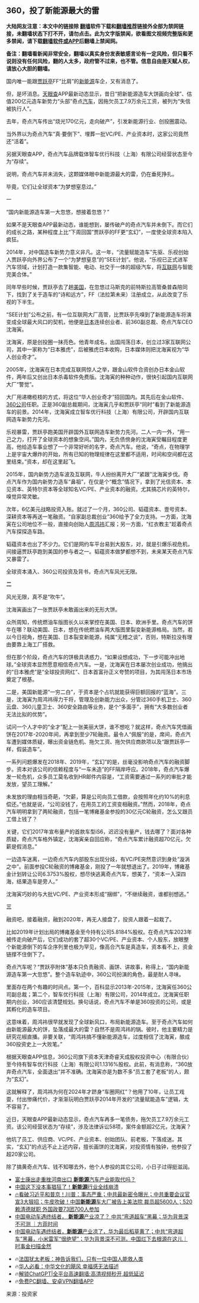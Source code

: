  <!-- 面包屑导航 --> <h2>360，投了新能源最大的雷</h2> <p class="notice"><b>大陆网友注意：本文中的链接除 <a href="https://github.com/bannedbook/fanqiang" >翻墙</a>软件下载和<a href="https://github.com/killgcd/justmysocks/blob/master/README.md">翻墙推荐</a>链接外全部为禁网链接，未翻墙状态下打不开，请勿点击。此为文字版禁闻，欲看图文视频完整版和更多禁闻，请下载<a href="https://github.com/bannedbook/fanqiang">翻墙软件或APP</a>后翻墙上禁闻网。</p><p>备注：翻墙看新闻非常安全，翻墙以真实身份发表敏感言论有一定风险，但只看不说则没有任何风险，翻的人太多，政府管不过来，也不管。信息自由是天赋人权，请放心大胆的翻墙。</b></p>  <div class="entry"> <p>国内唯一能跟<a href="https://www.bannedbook.org/bnews/tag/%E8%B4%BE%E8%B7%83%E4%BA%AD/" class="st_tag internal_tag" rel="tag" title="标签 贾跃亭 下的日志">贾跃亭</a>FF“比肩”的<a href="https://www.bannedbook.org/bnews/tag/%E6%96%B0%E8%83%BD%E6%BA%90/" class="st_tag internal_tag" rel="tag" title="标签 新能源 下的日志">新能源</a>车企，又有消息了。</p> <p>但，是坏消息。<a href="https://www.bannedbook.org/bnews/tag/%e5%a4%a9%e7%9c%bc%e6%9f%a5/" class="st_tag internal_tag" rel="tag" title="标签 天眼查 下的日志">天眼查</a>APP最新动态显示，昔日“把新能源造车大饼画向全球”、估值200亿元造车新势力“头部”奇点<a href="https://www.bannedbook.org/bnews/tag/%e6%b1%bd%e8%bd%a6/" class="st_tag internal_tag" rel="tag" title="标签 汽车 下的日志">汽车</a>，因拖欠员工7.9万余元工资，被列为“失信被执行人”。</p> <p>去年，奇点汽车传出“烧光170亿元，走向破产”，引发新能源行业、创投圈震动。</p> <p>当外界以为奇点汽车“真·要倒下”、埋葬一批VC/PE、产业资本时，这家公司竟然还“活着”。</p> <p>另据天眼查APP，奇点汽车品牌载体智车优行科技（上海）有限公司经营状态至今为“存续”。</p> <p>说明，奇点汽车并未消失，这颗媒体眼中新能源最大的雷，仍在垂死挣扎。</p> <p>毕竟，它们让全球资本“为梦想窒息过。”</p> <p>一</p> <p>“国内新能源造车第一大忽悠，想接着忽悠？”</p> <p>如果不是天眼查APP最新动态，谁能想到，屡传破产的奇点汽车并未倒下。而它们的成长之路，某种程度上比“下周回国”贾跃亭的FF更“玄幻”，一度使全球资本陷入疯狂。</p> <p>2014年，对中国造车新势力意义非凡。这一年，“流量赋能造车”先驱、乐视创始人贾跃亭向外界公布了一个“为梦想窒息”的“SEE计划”。他说，“乐视已正式进军汽车领域，计划打造一款集智能、电动、社交于一体的超级汽车，将<a href="https://www.bannedbook.org/bnews/tag/%e4%ba%92%e8%81%94%e7%bd%91/" class="st_tag internal_tag" rel="tag" title="标签 互联网 下的日志">互联网</a>与智能完美合体。”</p>  <p>同年早些时候，贾跃亭去了趟<a href="https://www.bannedbook.org/bnews/tag/%e7%be%8e%e5%9b%bd/" class="st_tag internal_tag" rel="tag" title="标签 美国 下的日志">美国</a>，在忽悠过马斯克的前特斯拉高管桑普森陪同下，找到了关于造车的“诗和远方”，FF（法拉第未来）注册成立，从此改变了乐视的下半生。</p> <p>“SEE计划”公布之前，有一位互联网大厂高管，比贾跃亭先嗅到了新能源造车将演变成全球最大风口的契机，他便是<a href="https://www.bannedbook.org/bnews/tag/%e6%97%a5%e6%9c%ac/" class="st_tag internal_tag" rel="tag" title="标签 日本 下的日志">日本</a>连续创业者、前360副总裁、奇点汽车CEO沈海寅。</p> <p>沈海寅，原是创投圈一抹亮色。他青年成名，出国闯荡日本，创立过3家互联网公司，其中一家称为“日本雅虎”，后被雅虎日本收购，日本媒体则把沈海寅视为“华人创业奇才”。</p> <p>2005年，沈海寅在日本完成互联网惊人之举，跟金山软件合资创办日本金山软件，两年后又创出日本杀毒软件免费版。沈海寅的种种动作，很快引起国内互联网大厂“警觉”。</p> <p>大厂用递橄榄枝的方式，将这位“华人创业奇才”招回国内。其先后在金山软件、<a href="https://www.bannedbook.org/bnews/tag/360%e5%85%ac%e5%8f%b8/" class="st_tag internal_tag" rel="tag" title="标签 360公司 下的日志">360公司</a>任职。正是360副总裁期间，沈海寅几乎和贾跃亭“同时”看到了新能源造车的前景。2014年，沈海寅成立智车优行科技（上海）有限公司，开辟国内互联网造车新势力先河。</p> <p>乐视暴雷，贾跃亭跑美国开辟国外互联网造车新势力先河。二人一内一外，“用一己之力，打开了全球资本的想象空间。”国内，无负债傍身的沈海寅受瞩目程度更高，他给造车事业想了一个非常好听的名字，奇点汽车。他说，“奇点，在物理学上是宇宙大爆炸的开始，所有已知的物理规律在这里都不适用，时间和空间都在这里结束。”资本，却在这里起飞。</p> <p>2015年，国内新势力造车波及互联网，牛人纷纷离开大厂“紧跟”沈海寅步伐。奇点汽车作为国内新势力造车“鼻祖”，在仅是个“概念”情况下，拿到了光信资本、本见资本、英特尔资本等全球知名VC/PE、产业资本的融资。尤其搞芯片的英特尔，嗅觉异常灵敏。</p> <p>次年，6亿美元战略投资入账。就过了一个月，360公司、韬蕴资本、壹号资本、深耕资本等再送一笔融资。“自家副总裁创业”360给予了全力支持。一方面，沈海寅在公司地位不一般，直接向创始人<a href="https://www.bannedbook.org/bnews/tag/%e5%91%a8%e9%b8%bf%e7%a5%8e/" class="st_tag internal_tag" rel="tag" title="标签 周鸿祎 下的日志">周鸿祎</a>汇报；另一方面，“红衣教主”趁着奇点汽车探探造车路。</p> <p>韬蕴资本也出了不少力。它们是网约车平台易到大股东，对，就是引爆乐视危机，间接逼贾跃亭跑到美国的参与者之一。韬蕴资本做梦都想不到，未来某天奇点汽车又暴雷了。</p> <p>全球资本涌入、360公司投资及背书，奇点汽车风光无限。</p> <p><strong>二</strong></p>  <p>风光无限，真不是“吹牛”。</p> <p>沈海寅画出了一张贾跃亭未敢画出来的无形大饼。</p> <p>众所周知，传统燃油车版图长久以来掌控在美国、日本、欧洲手里。奇点汽车的饼牛在哪？联动美国、日本，想在传统燃油车两大版图里裂变新能源格局。当然，若以今日视角，想在美国、日本裂变新能源，纯属“无稽之谈”，否则，特斯拉没有理由要靠上海工厂搭救。</p> <p>但在那个阶段，奇点汽车的饼极具诱惑力，“如果设想成功，下一步可能冲出地球。”全球资本显然愿意相信奇点汽车。一是，沈海寅在日本屡次创业成功，他搞出的“日本雅虎”是“全球投资网红”、日本首富孙正义夸赞的项目，为其闯荡日本市场奠定了根基。</p> <p>二是，美国新能源“一穷二白”，于资本是个占坑就能获得巨额回报的“蓝海”。三是，沈海寅为周鸿祎得力干将，管理及创新能力出众，分管过360手机卫士、360云盘、360儿童卫士、360安全路由等业务，是个“多面手”，拥有“大多数创业者无法比拟的优势”。</p> <p>试问一个人才中的“全才”配上一张美丽大饼，谁不想吃？就这样，奇点汽车凭借画饼在2017年-2020年间，再拿到至少7轮融资。最令人“佩服”的是，席间，奇点汽车遭到媒体质疑，曝出资金链危机、拖欠工资、拖欠供应商款项以及“跟贾跃亭一样，假装造车”。</p> <p>一系列问题爆发在2018年、2019年，“玄幻”的是，丝毫没影响奇点汽车的融资脚步。资本对该公司的信赖程度与“一车未造”的FF隔岸呼应。2018年，奇点汽车爆发一轮危机，众多员工莫名收到HR邮件内容是，“工资需要通过一系列的审批才能发放，望员工理解。”</p> <p>未发放的理由相当奇葩，“欠薪，算是公司向员工借款，会按照年化约10%的利息偿还。”也就是说，“公司没钱了，在用员工的工资变相融资。”然而，2018年，奇点汽车明明拿到了两轮融资，包括一笔博雍基金参投的30亿元C轮融资，怎么又跟员工借上钱了？</p> <p>关键，它们2017年宣布量产的首款车型iS6，迟迟没有量产，钱去哪了？面对各种质疑，奇点汽车格外镇定，沈海寅亲自回应称，“奇点汽车累计融资超70亿元，欠薪是假消息。”</p> <p>一边造车迷离，一边奇点汽车内部股东出现分歧，有VC/PE突然意识到身处“漩涡之中”。前面参投C轮融资的博雍基金，刚投了一年就想退出了。2019年，博雍基金计划转让公司6.3753%股权，想尽快逃离奇点汽车，想美了，“资本一入深四海，结果造车是旁人。”</p> <p>沈海寅巧妙的与大批VC/PE、产业资本形成“捆绑”，“不继续融资，谁都别想逃。”</p>  <p><strong>三</strong></p> <p>融资吧，接着融资，融到2020年，再无人接盘了，投资人跟着一起栽了。</p> <p>比如2019年计划出局的博雍基金至今持有公司5.8184%股权。在奇点汽车2023年被传走向破产后，它们成功的套了超30个VC/PE、产业资本、个人股东，放眼整个新能源倒下的车企序列里也极为罕见，像高合汽车是真造车，资本看不上，资金链撑不住倒下了。</p> <p>奇点汽车呢？“贾跃亭附体”基本只负责融资、画饼、讲故事，称得上，“国内新能源造车第一大忽悠”。整个造车轨迹中，360公司扮演的角色，最是耐人寻味。</p> <p>里面存在两个有趣的时间点。第一个，百科显示2013年-2015年，沈海寅任360公司副总裁；第二个，智车优行科技（上海）有限公司，2014年成立。沈海寅任职期内创业，360应该清楚规划。换句话说，奇点汽车不单是360投资的公司，或是其孵化的造车项目。</p> <p>这意味着，周鸿祎很早就发现了全球新风口，布局新能源造车。至于奇点汽车如何由新能源最大的饼，坠落成最大的雷？自然不是周鸿祎的锅。彼时，他主要精力是研究花椒直播。非要关联，“周鸿祎搞不懂新能源造车，过度相信了沈海寅，酿成360投资史上一大败笔。”</p> <p>根据天眼查APP信息，360公司旗下资本天津奇睿天成股权投资中心（有限合伙）至今持有智车优行科技（上海）有限公司1.1316%股权。此前，有消息称，“360放弃奇点汽车，全面退出”并不准确。沈海寅亦是为数不多“员工套了老板”的人，颇为“玄幻”。</p> <p>这就解释了，周鸿祎为何在2024年才跻身“车圈网红”？他用了10年，让员工戏耍，付出惨痛代价，才渐渐玩明白贾跃亭2014年开发的“流量赋能造车”逻辑，太不容易了。</p> <p>近日，天眼查APP最新动态显示，奇点汽车再多一笔债务，拖欠员工7.9万余元工资。该公司经营状态为“存续”，涉及法律诉讼58项，案件金额超2亿元，沈海寅？</p> <p>他坑了员工、供应商、VC/PE、产业资本、创始团队、前老板，下落成迷。其实，“玄幻”的点远不止上述内容，擅长画饼的沈海寅，对投资情有独钟，他参投了超20家公司。</p> <p>除了搞黄奇点汽车、钱不知哪去外，他个人参投的其它公司，小日子过得挺滋润。</p>  <!--<div id="taboola-mid-1"></div>--><ul class='op-related-articles' title='相关阅读'> <li><a href='https://www.bannedbook.org/bnews/ssgc/20240522/2039669.html' target='_blank'>富士康出走重挫河南出口 <b>新能源</b>汽车产业能取代吗？</a></li> <li><a href='https://www.bannedbook.org/bnews/taiwannews/20240520/2038827.html' target='_blank'>中国这下没本事猖狂了！<b>新能源</b>行业全线崩溃</a></li> <li><a href='https://www.bannedbook.org/bnews/bannedvideo/20240518/2038287.html' target='_blank'>🔥看破习近平和普京！川普：事态严重；中共最新密令曝光；中共重要会议官宣3大狠招；牛皮吹破！中国<b>新能源</b>车大厂被告上美法院 裁员超5600人；520赖清德就职 外国政要73团700人参加</a></li> <li><a href='https://www.bannedbook.org/bnews/comments/20240513/2035972.html' target='_blank'>中国电动车遇终结者， <b>新能源</b>产业凉了？ 中共“弯道超车”黑幕；华为背景深不可测 ｜方菲时间</a></li> <li><a href='https://www.bannedbook.org/bnews/sohnews/20240512/2035905.html' target='_blank'>中国电动车遇终结者，<b>新能源</b>产业凉了，华为最后稻草黄了；中共“弯道超车”黑幕，小米雷军“很绝望”；华为背景深不可测，中国烂下去根源在这儿｜时事金扫描金然</a></li> </ul> <ul class="texttj"> <li>🔥<a href="https://www.bannedbook.org/bnews/ssgc/20230219/1850782.html" target="_blank">法国犹太老板：神告诉我们，只有一位中国人能救人类</a></li> <li>🔥<a href="https://www.bannedbook.org/bnews/comments/20220220/1694796.html" target="_blank">华人必看：中华文化的飓风 幸福感无法描述</a></li> <li>🔥<a href="https://github.com/bannedbook/fanqiang/wiki/V2ray%E6%9C%BA%E5%9C%BA" target="_blank">解锁ChatGPT|全平台高速翻墙:高清视频秒开,超低延迟</a></li> <li>🔥<a href="https://github.com/bannedbook/fanqiang/wiki/%E7%A6%81%E9%97%BB%E7%BD%91%E5%AE%89%E5%8D%93%E7%BF%BB%E5%A2%99%E6%96%B0%E9%97%BBAPP" target="_blank">免费PC翻墙、安卓VPN翻墙APP</a></li> </ul><p class="src-info">来源：投资家 </p><a name='sharetosocial'></a> <div style="margin-bottom:5px;padding-bottom:5px;clear:both"> <div id="archive-pix-1" class="banner-ads"> <!-- AuctionX Display platform tag START --> <div id="27602x728x90x621x_ADSLOT1" clicktrack="%%CLICK_URL_ESC%%"></div>  <!-- AuctionX Display platform tag END --> </div> <div id="archive-pix-2" class="banner-ads"> <!-- AuctionX Display platform tag START --> <div id="27556x300x250x621x_ADSLOT1" clicktrack="%%CLICK_URL_ESC%%" style="margin:0 auto;text-align:center"></div>  <!-- AuctionX Display platform tag END --> </div> </div>  <div id="archive-pix-1" class="banner-ads"> <!-- AuctionX Display platform tag START --> <div id="27603x728x90x621x_ADSLOT1" clicktrack="%%CLICK_URL_ESC%%"></div>  <!-- AuctionX Display platform tag END --> </div> </div><!--END ENTRY--> 